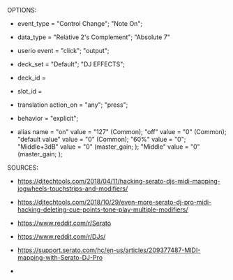 OPTIONS:


- event_type =            "Control Change";
                          "Note On";

- data_type =             "Relative 2&apos;s Complement";
                          "Absolute 7"

- userio event =          "click";
                          "output";

- deck_set =              "Default";
                          "DJ EFFECTS";

- deck_id =

- slot_id = 

- translation action_on =  "any";
                           "press";

- behavior =               "explicit";

- alias name =             "on"             value = "127"   (Common);
                           "off"            value = "0"     (Common);
                           "default value"  value = "0"     (Common);
                           "60%"            value = "0";
                           "Middle+3dB"     value = "0"     (master_gain; );
                           "Middle"         value = "0"     (master_gain; );
  
  



SOURCES:

- https://djtechtools.com/2018/04/11/hacking-serato-djs-midi-mapping-jogwheels-touchstrips-and-modifiers/

- https://djtechtools.com/2018/10/29/even-more-serato-dj-pro-midi-hacking-deleting-cue-points-tone-play-multiple-modifiers/

- https://www.reddit.com/r/Serato

- https://www.reddit.com/r/DJs/

- https://support.serato.com/hc/en-us/articles/209377487-MIDI-mapping-with-Serato-DJ-Pro

- 
